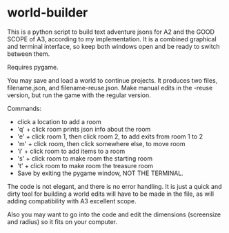 # world-builder

This is a python script to build text adventure jsons for A2 and the GOOD SCOPE of A3, according to my implementation. 
It is a combined graphical and terminal interface, so keep both windows open and be ready to switch between them.

Requires pygame. 

You may save and load a world to continue projects. 
It produces two files, filename.json, and filename-reuse.json. 
Make manual edits in the -reuse version, but run the game with the regular version.

Commands:

 - click a location to add a room
 - 'q' + click room prints json info about the room
 - 'e' + click room 1, then click room 2, to add exits from room 1 to 2
 - 'm' + click room, then click somewhere else, to move room
 - 'i' + click room to add items to a room
 - 's' + click room to make room the starting room
 - 't' + click room to make room the treasure room
 - Save by exiting the pygame window, NOT THE TERMINAL.

The code is not elegant, and there is no error handling. It is just a quick and dirty tool for building a world edits will have to be made in the file, as will adding compatibility with A3 excellent scope. 

Also you may want to go into the code and edit the dimensions (screensize and radius) so it fits on your computer.
